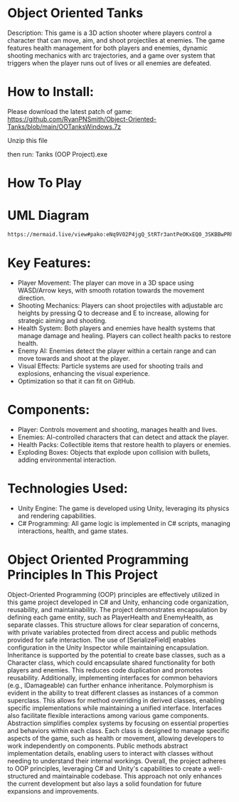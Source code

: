 # Object Oriented Tanks

Description:
This game is a 3D action shooter where players control a character that can move, aim, and shoot projectiles at enemies. The game features health management for both players and enemies, dynamic shooting mechanics with arc trajectories, and a game over system that triggers when the player runs out of lives or all enemies are defeated.

# How to Install:
Please download the latest patch of game: 
https://github.com/RyanPNSmith/Object-Oriented-Tanks/blob/main/OOTanksWindows.7z

Unzip this file 

then run: Tanks (OOP Project).exe

# How To Play 


# UML Diagram 
```bash
https://mermaid.live/view#pako:eNq9V02P4jgQ_StRTr3antPeOKxEQ0_3SKBBwPRhhbQq4iLxdmIj26FBo_7vW7YT8uHAsKOe5eS4nu2q51dV5nucSIbxKE5y0HrKIVVQbEREPzcTLXI4oXpGyE0WffcW-_udCxMVcPSW3nxSKoXCBDa_2YwfUEf7ZtxCHCRn0cqAMne_9afX8IpTKCDFO3sIc8MANeUYLrWeuEVQyFKYtn2XSzDRE1beLlAl5Lo9pEK9b0RIiI-hz4eRBvJ-SC1C-qb1fPH3Go8myvkOJ9YzVPb7RkJmUuOMVoaWJWr0p4W2Jyjw6wFVx2KdJA4mLT_Dld_2DIw7sfL1KkVzecCCNuuw5NkuyLTaI7LAoohBw6XoW9cKhN5JVUQJua_g_D2IMSBeH0Bjy7jkKWdbyU6R2t5I72d-ROZjvhroKpOyG6WjePsPJibalnmOZqFwB9tBX3dccZEuJN1AwAao5Bl5ml2xTDIQKS7JxwBDOw8bBEnsMxnXvMDhOw7JcEF2pl8oPKn-iCaQJ2VOi8YqecFcJtyc7mqjttS64O6jeg4Fq2Z6sVwjecyLGRfYodlOLGk3VKgohZqPS0Rjn-aJzKVf6ka9hLDzK0ytiNtZO3EKpOLHhR8GFc4rYt-Mb1TcJfKnCt6I3TOrtDpFT-v_ciMt7Txqwwva2mpnLdfOkY-87bo6zUFQDVaX0iqtYBMQB-hXW4X2biirHgUW_Ob-8gyC5ehvcIpgsksQu-3pAoKu--2p49xgdbYeWNhQUQc2J_fnKMrQ-lVMabGSpwsVybn2Qd1a21KcROPEFmQ6uQn7lzbsbivyXt3a0YfYGH_5kA7krQwNOj6WtuwGZm2TnYTXt35UQ7hY0oc6RbOlr0S3VpulZYCS-w0U0z4dQpDt7j-AuMo3NlWN-CWFKrtSSR6P-1wyovJBHjsKWNC-PMlxddIGiwgtTtOVPu52dEyYcdQacu4A7s1z_oySehSE7s--9GyoXpqQvAY5mpFp7BQd-rFWPKWS2PKCml0kTYbq2jkPoL51U2DlV2bO7D-CFlbVkH3r47p-Brs2LWQzKbtx9nVpQf8xDamUjUWa441duZYPeWZegAKeUh65NP6pxnwOtUPVp09_dv4cjKJS172n9yJuoP6lEEL9fIOrnz9tZL9VNujKoxG9YEji4gq-3S968Lp4DmzLrQQhqV9FnUz7Mbwl_1vBXsMDaMa1FZHu3YcXXYM_M9_aP76PSSakF0Z_f50-NzHlEj2J4xENGajXTbwR74SD0sjVSSTxyKgS72MlyzSLRzvINX2VThzVf-casgfxl5RFBXr_F4PS2do
```
# Key Features:

 - Player Movement: The player can move in a 3D space using WASD/Arrow keys, with smooth rotation towards the movement direction.
 - Shooting Mechanics: Players can shoot projectiles with adjustable arc heights by pressing Q to decrease and E to increase, allowing for strategic aiming and shooting.
 - Health System: Both players and enemies have health systems that manage damage and healing. Players can collect health packs to restore health.
 - Enemy AI: Enemies detect the player within a certain range and can move towards and shoot at the player.
 - Visual Effects: Particle systems are used for shooting trails and explosions, enhancing the visual experience.
 - Optimization so that it can fit on GitHub.

# Components:
 - Player: Controls movement and shooting, manages health and lives.
 - Enemies: AI-controlled characters that can detect and attack the player.
 - Health Packs: Collectible items that restore health to players or enemies.
 - Exploding Boxes: Objects that explode upon collision with bullets, adding environmental interaction.

# Technologies Used:
 - Unity Engine: The game is developed using Unity, leveraging its physics and rendering capabilities.
 - C# Programming: All game logic is implemented in C# scripts, managing interactions, health, and game states.

# Object Oriented Programming Principles In This Project

Object-Oriented Programming (OOP) principles are effectively utilized in this game project developed in C# and Unity, enhancing code organization, reusability, and maintainability.
The project demonstrates encapsulation by defining each game entity, such as PlayerHealth and EnemyHealth, as separate classes. This structure allows for clear separation of concerns, with private variables protected from direct access and public methods provided for safe interaction. The use of [SerializeField] enables configuration in the Unity Inspector while maintaining encapsulation.
Inheritance is supported by the potential to create base classes, such as a Character class, which could encapsulate shared functionality for both players and enemies. This reduces code duplication and promotes reusability. Additionally, implementing interfaces for common behaviors (e.g., IDamageable) can further enhance inheritance.
Polymorphism is evident in the ability to treat different classes as instances of a common superclass. This allows for method overriding in derived classes, enabling specific implementations while maintaining a unified interface. Interfaces also facilitate flexible interactions among various game components. Abstraction simplifies complex systems by focusing on essential properties and behaviors within each class. Each class is designed to manage specific aspects of the game, such as health or movement, allowing developers to work independently on components. Public methods abstract implementation details, enabling users to interact with classes without needing to understand their internal workings. Overall, the project adheres to OOP principles, leveraging C# and Unity's capabilities to create a well-structured and maintainable codebase. This approach not only enhances the current development but also lays a solid foundation for future expansions and improvements.

